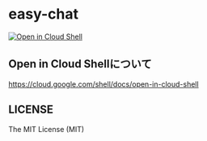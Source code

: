 # easy-chat
[![Open in Cloud Shell](http://gstatic.com/cloudssh/images/open-btn.svg)](https://console.cloud.google.com/cloudshell/editor?cloudshell_git_repo=https://github.com/rohto4/easy-chat.git)

## Open in Cloud Shellについて
https://cloud.google.com/shell/docs/open-in-cloud-shell

## LICENSE
The MIT License (MIT)
